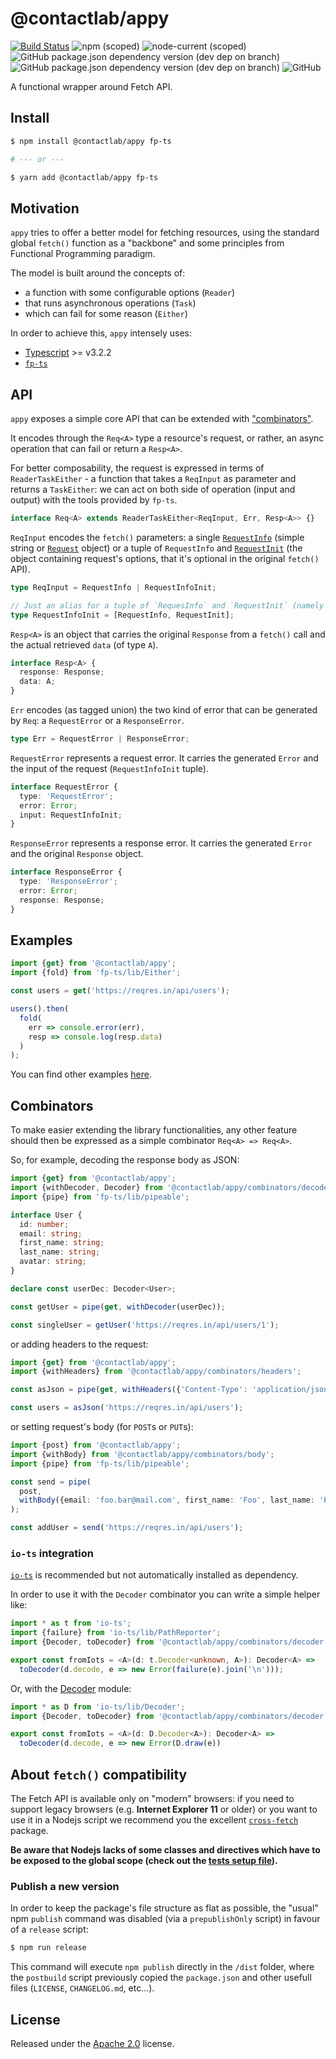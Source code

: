 # @contactlab/appy

[![Build Status](https://clab-dev.visualstudio.com/OSS/_apis/build/status/contactlab.appy?branchName=master)](https://clab-dev.visualstudio.com/OSS/_build/latest?definitionId=32&branchName=master) ![npm (scoped)](https://img.shields.io/npm/v/@contactlab/appy?logo=npm) ![node-current (scoped)](https://img.shields.io/node/v/@contactlab/appy) ![GitHub package.json dependency version (dev dep on branch)](https://img.shields.io/github/package-json/dependency-version/contactlab/appy/dev/typescript) ![GitHub package.json dependency version (dev dep on branch)](https://img.shields.io/github/package-json/dependency-version/contactlab/appy/dev/fp-ts) ![GitHub](https://img.shields.io/github/license/contactlab/appy)

A functional wrapper around Fetch API.

## Install

```sh
$ npm install @contactlab/appy fp-ts

# --- or ---

$ yarn add @contactlab/appy fp-ts
```

## Motivation

`appy` tries to offer a better model for fetching resources, using the standard global `fetch()` function as a "backbone" and some principles from Functional Programming paradigm.

The model is built around the concepts of:

- a function with some configurable options (`Reader`)
- that runs asynchronous operations (`Task`)
- which can fail for some reason (`Either`)

In order to achieve this, `appy` intensely uses:

- [Typescript](https://www.typescriptlang.org) >= v3.2.2
- [`fp-ts`](https://github.com/gcanti/fp-ts)

## API

`appy` exposes a simple core API that can be extended with ["combinators"](#combinators).

It encodes through the `Req<A>` type a resource's request, or rather, an async operation that can fail or return a `Resp<A>`.

For better composability, the request is expressed in terms of `ReaderTaskEither` - a function that takes a `ReqInput` as parameter and returns a `TaskEither`: we can act on both side of operation (input and output) with the tools provided by `fp-ts`.

```ts
interface Req<A> extends ReaderTaskEither<ReqInput, Err, Resp<A>> {}
```

`ReqInput` encodes the `fetch()` parameters: a single [`RequestInfo`](https://developer.mozilla.org/en-US/docs/Web/API/WindowOrWorkerGlobalScope/fetch#Parameters) (simple string or [`Request`](https://developer.mozilla.org/en-US/docs/Web/API/Request) object) or a tuple of `RequestInfo` and [`RequestInit`](https://developer.mozilla.org/en-US/docs/Web/API/WindowOrWorkerGlobalScope/fetch#Parameters) (the object containing request's options, that it's optional in the original `fetch()` API).

```ts
type ReqInput = RequestInfo | RequestInfoInit;

// Just an alias for a tuple of `RequesInfo` and `RequestInit` (namely the `fetch()` parameters)
type RequestInfoInit = [RequestInfo, RequestInit];
```

`Resp<A>` is an object that carries the original `Response` from a `fetch()` call and the actual retrieved `data` (of type `A`).

```ts
interface Resp<A> {
  response: Response;
  data: A;
}
```

`Err` encodes (as tagged union) the two kind of error that can be generated by `Req`: a `RequestError` or a `ResponseError`.

```ts
type Err = RequestError | ResponseError;
```

`RequestError` represents a request error. It carries the generated `Error` and the input of the request (`RequestInfoInit` tuple).

```ts
interface RequestError {
  type: 'RequestError';
  error: Error;
  input: RequestInfoInit;
}
```

`ResponseError` represents a response error. It carries the generated `Error` and the original `Response` object.

```ts
interface ResponseError {
  type: 'ResponseError';
  error: Error;
  response: Response;
}
```

## Examples

```ts
import {get} from '@contactlab/appy';
import {fold} from 'fp-ts/lib/Either';

const users = get('https://reqres.in/api/users');

users().then(
  fold(
    err => console.error(err),
    resp => console.log(resp.data)
  )
);
```

You can find other examples [here](https://github.com/contactlab/appy/tree/master/examples).

## Combinators

To make easier extending the library functionalities, any other feature should then be expressed as a simple combinator `Req<A> => Req<A>`.

So, for example, decoding the response body as JSON:

```ts
import {get} from '@contactlab/appy';
import {withDecoder, Decoder} from '@contactlab/appy/combinators/decoder';
import {pipe} from 'fp-ts/lib/pipeable';

interface User {
  id: number;
  email: string;
  first_name: string;
  last_name: string;
  avatar: string;
}

declare const userDec: Decoder<User>;

const getUser = pipe(get, withDecoder(userDec));

const singleUser = getUser('https://reqres.in/api/users/1');
```

or adding headers to the request:

```ts
import {get} from '@contactlab/appy';
import {withHeaders} from '@contactlab/appy/combinators/headers';

const asJson = pipe(get, withHeaders({'Content-Type': 'application/json'}));

const users = asJson('https://reqres.in/api/users');
```

or setting request's body (for `POST`s or `PUT`s):

```ts
import {post} from '@contactlab/appy';
import {withBody} from '@contactlab/appy/combinators/body';
import {pipe} from 'fp-ts/lib/pipeable';

const send = pipe(
  post,
  withBody({email: 'foo.bar@mail.com', first_name: 'Foo', last_name: 'Bar'})
);

const addUser = send('https://reqres.in/api/users');
```

### `io-ts` integration

[`io-ts`](https://github.com/gcanti/io-ts) is recommended but not automatically installed as dependency.

In order to use it with the `Decoder` combinator you can write a simple helper like:

```ts
import * as t from 'io-ts';
import {failure} from 'io-ts/lib/PathReporter';
import {Decoder, toDecoder} from '@contactlab/appy/combinators/decoder';

export const fromIots = <A>(d: t.Decoder<unknown, A>): Decoder<A> =>
  toDecoder(d.decode, e => new Error(failure(e).join('\n')));
```

Or, with the [Decoder](https://gcanti.github.io/io-ts/modules/Decoder.ts.html) module:

```ts
import * as D from 'io-ts/lib/Decoder';
import {Decoder, toDecoder} from '@contactlab/appy/combinators/decoder';

export const fromIots = <A>(d: D.Decoder<A>): Decoder<A> =>
  toDecoder(d.decode, e => new Error(D.draw(e))
```

## About `fetch()` compatibility

The Fetch API is available only on "modern" browsers: if you need to support legacy browsers (e.g. **Internet Explorer 11** or older) or you want to use it in a Nodejs script we recommend you the excellent [`cross-fetch`](https://www.npmjs.com/package/cross-fetch) package.

**Be aware that Nodejs lacks of some classes and directives which have to be exposed to the global scope (check out the [tests setup file](https://github.com/contactlab/appy/blob/master/test/_setup.ts)).**

### Publish a new version

In order to keep the package's file structure as flat as possible, the "usual" npm `publish` command was disabled (via a `prepublishOnly` script) in favour of a `release` script:

```sh
$ npm run release
```

This command will execute `npm publish` directly in the `/dist` folder, where the `postbuild` script previously copied the `package.json` and other usefull files (`LICENSE`, `CHANGELOG.md`, etc...).

## License

Released under the [Apache 2.0](https://github.com/contactlab/appy/blob/master/LICENSE) license.
